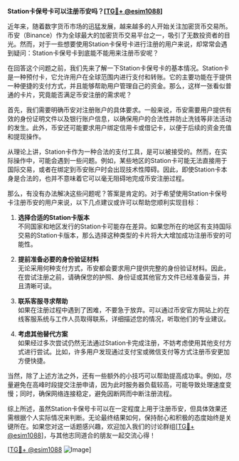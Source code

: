**Station卡保号卡可以注册币安吗？[[TG💪+ @esim1088](https://t.me/s/esim1088)]**

近年来，随着数字货币市场的迅猛发展，越来越多的人开始关注加密货币交易所。币安（Binance）作为全球最大的加密货币交易平台之一，吸引了无数投资者的目光。然而，对于一些想要使用Station卡保号卡进行注册的用户来说，却常常会遇到疑问：Station卡保号卡到底能不能用来注册币安呢？

在回答这个问题之前，我们先来了解一下Station卡保号卡的基本情况。Station卡是一种预付卡，它允许用户在全球范围内进行支付和转账。它的主要功能在于提供一种便捷的支付方式，并且能够帮助用户管理自己的资金。那么，这样一张看似普通的卡片，究竟能否满足币安注册的需求呢？

首先，我们需要明确币安对注册账户的具体要求。一般来说，币安需要用户提供有效的身份证明文件以及银行账户信息，以确保用户的合法性并防止洗钱等非法活动的发生。此外，币安还可能要求用户绑定信用卡或借记卡，以便于后续的资金充值和提现操作。

从理论上讲，Station卡作为一种合法的支付工具，是可以被接受的。然而，在实际操作中，可能会遇到一些问题。例如，某些地区的Station卡可能无法直接用于国际交易，或者在绑定到币安账户时会出现技术性障碍。因此，即使Station卡本身是合法的，也并不意味着它可以毫无阻碍地完成币安注册过程。

那么，有没有办法解决这些问题呢？答案是肯定的。对于希望使用Station卡保号卡注册币安的用户来说，以下几点建议或许可以帮助您顺利实现目标：

1. **选择合适的Station卡版本**  
   不同国家和地区发行的Station卡可能存在差异。如果您所在的地区有支持国际交易的Station卡版本，那么选择这种类型的卡片将大大增加成功注册币安的可能性。

2. **提前准备必要的身份验证材料**  
   无论采用何种支付方式，币安都会要求用户提供完整的身份验证材料。因此，在尝试注册之前，请确保您的护照、身份证或其他官方文件已经准备妥当，并且清晰可读。

3. **联系客服寻求帮助**  
   如果在注册过程中遇到了困难，不要急于放弃。可以通过币安官方网站上的在线客服系统与工作人员取得联系，详细描述您的情况，听取他们的专业建议。

4. **考虑其他替代方案**  
   如果经过多次尝试仍然无法通过Station卡完成注册，不妨考虑使用其他支付方式进行尝试。比如，许多用户发现通过支付宝或微信支付等方式注册币安更加方便快捷。

当然，除了上述方法之外，还有一些额外的小技巧可以帮助提高成功率。例如，尽量避免在高峰时段提交注册申请，因为此时服务器负载较高，可能导致处理速度变慢；同时，确保网络连接稳定，避免因断网而中断注册流程。

综上所述，虽然Station卡保号卡可以在一定程度上用于注册币安，但具体效果还需根据个人实际情况来判断。无论最终结果如何，保持耐心和积极的态度始终是关键所在。如果您对这一话题感兴趣，欢迎加入我们的讨论群组[[TG💪+ @esim1088](https://t.me/s/esim1088)]，与其他志同道合的朋友一起交流心得！

[[TG💪+ @esim1088](https://t.me/s/esim1088) ![Image](https://i.postimg.cc/4NQfJmqS/Snipaste-2025-05-13-00-14-12.png)]